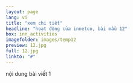 ```yaml
---
layout: page
lang: vi
title: "xem chi tiết"
headline: "hoạt động của innetco, bài mẫu 12"
box: inn_activities
imagefolder: images/temp12
preview: 12.jpg
full: 12.jpg
linkto: "#"
---
```


nội dung bài viết 1